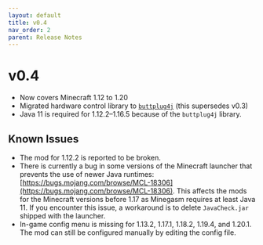 ```yaml
---
layout: default
title: v0.4
nav_order: 2
parent: Release Notes
---
```


# v0.4

* Now covers Minecraft 1.12 to 1.20
* Migrated hardware control library to [`buttplug4j`](https://github.com/blackspherefollower/buttplug4j) (this
  supersedes v0.3)
* Java 11 is required for 1.12.2&ndash;1.16.5 because of the `buttplug4j` library.

## Known Issues

* The mod for 1.12.2 is reported to be broken.
* There is currently a bug in some versions of the Minecraft launcher that prevents the use of newer Java
  runtimes: [https://bugs.mojang.com/browse/MCL-18306](https://bugs.mojang.com/browse/MCL-18306). This affects the mods
  for the Minecraft versions before 1.17 as Minegasm requires at least Java 11. If you encounter this issue, a
  workaround is to delete `JavaCheck.jar` shipped with the launcher.
* In-game config menu is missing for 1.13.2, 1.17.1, 1.18.2, 1.19.4, and 1.20.1. The mod can still be configured
  manually by editing the config file.
